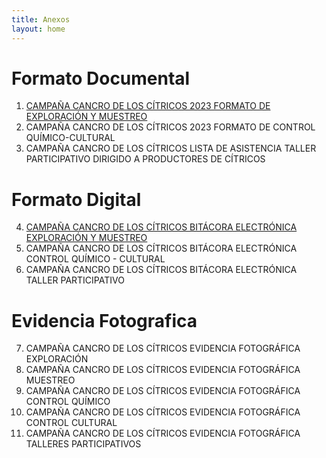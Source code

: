 ```yaml
---
title: Anexos
layout: home
---
```


# Formato Documental
1. [CAMPAÑA CANCRO DE LOS CÍTRICOS 2023 FORMATO DE EXPLORACIÓN Y MUESTREO](https://drive.google.com/uc?export=download&id=1ai-7P91f9PJqVJVPmpq-i7CMQT0JPkza)
2. CAMPAÑA CANCRO DE LOS CÍTRICOS 2023 FORMATO DE CONTROL QUÍMICO-CULTURAL
3. CAMPAÑA CANCRO DE LOS CÍTRICOS LISTA DE ASISTENCIA TALLER PARTICIPATIVO DIRIGIDO A PRODUCTORES DE CÍTRICOS
# Formato Digital
4. [CAMPAÑA CANCRO DE LOS CÍTRICOS BITÁCORA ELECTRÓNICA EXPLORACIÓN Y MUESTREO](https://drive.google.com/uc?export=download&id=1sJwkzJf0PTrhnAvdgwd6vflH1pHP52A7)
5. CAMPAÑA CANCRO DE LOS CÍTRICOS BITÁCORA ELECTRÓNICA CONTROL QUÍMICO - CULTURAL
6. CAMPAÑA CANCRO DE LOS CÍTRICOS BITÁCORA ELECTRÓNICA TALLER PARTICIPATIVO
# Evidencia Fotografica
7. CAMPAÑA CANCRO DE LOS CÍTRICOS EVIDENCIA FOTOGRÁFICA EXPLORACIÓN 
8. CAMPAÑA CANCRO DE LOS CÍTRICOS EVIDENCIA FOTOGRÁFICA MUESTREO
9. CAMPAÑA CANCRO DE LOS CÍTRICOS EVIDENCIA FOTOGRÁFICA CONTROL QUÍMICO
10. CAMPAÑA CANCRO DE LOS CÍTRICOS EVIDENCIA FOTOGRÁFICA CONTROL CULTURAL
11. CAMPAÑA CANCRO DE LOS CÍTRICOS EVIDENCIA FOTOGRÁFICA TALLERES PARTICIPATIVOS


